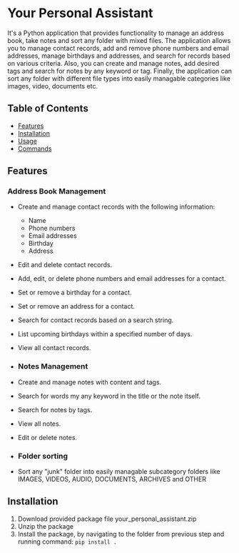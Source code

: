 # Your Personal Assistant

It's a Python application that provides functionality to manage an address book, take notes and sort any folder with mixed files. The application allows you to manage contact records, add and remove phone numbers and email addresses, manage birthdays and addresses, and search for records based on various criteria. Also, you can create and manage notes, add desired tags and search for notes by any keyword or tag. Finally, the application can sort any folder with different file types into  easily managable categories like images, video, documents etc.

## Table of Contents

- [Features](#features)
- [Installation](#installation)
- [Usage](#usage)
- [Commands](#commands)

## Features

### Address Book Management

- Create and manage contact records with the following information:
  - Name
  - Phone numbers
  - Email addresses
  - Birthday
  - Address
- Edit and delete contact records.
- Add, edit, or delete phone numbers and email addresses for a contact.
- Set or remove a birthday for a contact.
- Set or remove an address for a contact.
- Search for contact records based on a search string.
- List upcoming birthdays within a specified number of days.
- View all contact records.

- ### Notes Management

- Create and manage notes with content and tags.
- Search for words my any keyword in the title or the note itself.
- Search for notes by tags.
- View all notes.
- Edit or delete notes.

- ### Folder sorting

- Sort any "junk" folder into easily managable subcategory folders like IMAGES, VIDEOS, AUDIO, DOCUMENTS, ARCHIVES and OTHER

 ## Installation
 
 1. Download provided package file your_personal_assistant.zip
 2. Unzip the package
 3. Install the package, by navigating to the folder from previous step and running command: ```pip install .``` 
